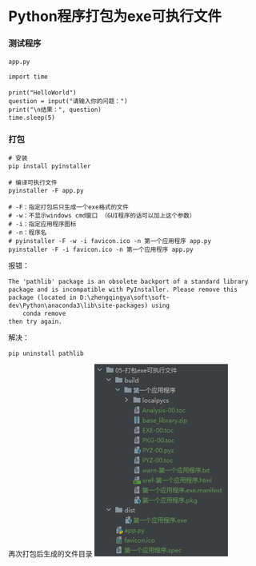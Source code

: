# Python程序打包为exe可执行文件

### 测试程序

`app.py`

```
import time

print("HelloWorld")
question = input("请输入你的问题：")
print("\n结果：", question)
time.sleep(5)
```

### 打包

```shell
# 安装
pip install pyinstaller

# 编译可执行文件
pyinstaller -F app.py

# -F：指定打包后只生成一个exe格式的文件
# -w：不显示windows cmd窗口 （GUI程序的话可以加上这个参数）
# -i：指定应用程序图标
# -n：程序名
# pyinstaller -F -w -i favicon.ico -n 第一个应用程序 app.py
pyinstaller -F -i favicon.ico -n 第一个应用程序 app.py
```

报错：

```shell
The 'pathlib' package is an obsolete backport of a standard library package and is incompatible with PyInstaller. Please remove this package (located in D:\zhengqingya\soft\soft-dev\Python\anaconda3\lib\site-packages) using
    conda remove
then try again.
```

解决：

```shell
pip uninstall pathlib
```

再次打包后生成的文件目录
![img.png](images/pyinstaller-exe.png)
